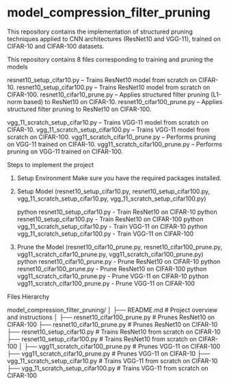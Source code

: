 # model_compression_filter_pruning
This repository contains the implementation of structured pruning techniques applied to CNN architectures (ResNet10 and VGG-11), trained on CIFAR-10 and CIFAR-100 datasets.

This repository contains 8 files corresponding to training and pruning the models

resnet10_setup_cifar10.py – Trains ResNet10 model from scratch on CIFAR-10.
resnet10_setup_cifar100.py – Trains ResNet10 model from scratch on CIFAR-100.
resnet10_cifar10_prune.py – Applies structured filter pruning (L1-norm based) to ResNet10 on CIFAR-10.
resnet10_cifar100_prune.py – Applies structured filter pruning to ResNet10 on CIFAR-100.

vgg_11_scratch_setup_cifar10.py – Trains VGG-11 model from scratch on CIFAR-10.
vgg_11_scratch_setup_cifar100.py – Trains VGG-11 model from scratch on CIFAR-100.
vgg11_scratch_cifar10_prune.py – Performs pruning on VGG-11 trained on CIFAR-10.
vgg11_scratch_cifar100_prune.py – Performs pruning on VGG-11 trained on CIFAR-100.

Steps to implement the project
 1. Setup Environment
    Make sure you have the required packages installed.
    
 2. Setup Model (resnet10_setup_cifar10.py, resnet10_setup_cifar100.py, vgg_11_scratch_setup_cifar10.py, vgg_11_scratch_setup_cifar100.py)
    
    python resnet10_setup_cifar10.py - Train ResNet10 on CIFAR-10
    python resnet10_setup_cifar100.py - Train ResNet10 on CIFAR-100
    python vgg_11_scratch_setup_cifar10.py - Train VGG-11 on CIFAR-10
    python vgg_11_scratch_setup_cifar100.py - Train VGG-11 on CIFAR-100

 3. Prune the Model (resnet10_cifar10_prune.py, resnet10_cifar100_prune.py, vgg11_scratch_cifar10_prune.py, vgg11_scratch_cifar100_prune.py)
     python resnet10_cifar10_prune.py - Prune ResNet10 on CIFAR-10
     python resnet10_cifar100_prune.py - Prune ResNet10 on CIFAR-100
     python vgg11_scratch_cifar10_prune.py - Prune VGG-11 on CIFAR-10
     python vgg11_scratch_cifar100_prune.py - Prune VGG-11 on CIFAR-100

Files Hierarchy

model_compression_filter_pruning/
│
├── README.md                                # Project overview and instructions
│
├── resnet10_cifar100_prune.py               # Prunes ResNet10 on CIFAR-100
├── resnet10_cifar10_prune.py                # Prunes ResNet10 on CIFAR-10
├── resnet10_setup_cifar10.py                # Trains ResNet10 from scratch on CIFAR-10
├── resnet10_setup_cifar100.py               # Trains ResNet10 from scratch on CIFAR-100
│
├── vgg11_scratch_cifar100_prune.py          # Prunes VGG-11 on CIFAR-100
├── vgg11_scratch_cifar10_prune.py           # Prunes VGG-11 on CIFAR-10
├── vgg_11_scratch_setup_cifar10.py          # Trains VGG-11 from scratch on CIFAR-10
├── vgg_11_scratch_setup_cifar100.py         # Trains VGG-11 from scratch on CIFAR-100

